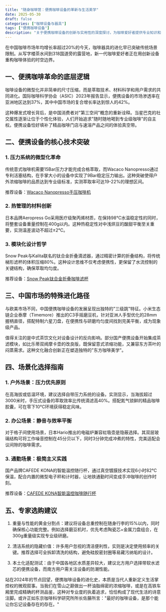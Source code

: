 ```yaml
---
title: "随身咖啡馆：便携咖啡设备的革新与生活美学"
date: 2025-05-30
draft: false
categories: ["咖啡设备与器具"]
tags: ["便携咖啡设备"]
description: "关于便携咖啡设备的创新与实用性的深度探讨，为咖啡爱好者提供专业知识和实用指南。"
---
```


在中国咖啡市场年均增长率超过20%的今天，咖啡器具的进化早已突破传统场景限制。从写字楼茶水间到318国道旁的露营地，新一代咖啡爱好者正在用创新设备重构咖啡体验的时空边界。

## 一、便携咖啡革命的底层逻辑
咖啡设备的微型化并非简单的尺寸压缩，而是萃取技术、材料科学和用户需求的共同进化。国际咖啡科学协会（ASIC）2023年报告显示，便携设备的市场渗透率在亚洲地区达到37%，其中中国市场的复合增长率达到惊人的42%。

这种爆发式增长背后，是中国消费者对"第三空间"概念的重新诠释。当星巴克的社交属性逐渐让位于个性化体验，人们开始追求"随时随地喝到专业级咖啡"的自主权。便携设备恰好填补了精品咖啡门店与速溶产品之间的体验真空带。

## 二、便携设备的核心技术突破
### 1. 压力系统的微型化革命
传统意式咖啡机需要15Bar压力才能完成合格萃取，而Wacaco Nanopresso通过专利活塞结构，在手掌大小的设备中实现了9Bar稳定压力输出。这种突破使得户外浓缩咖啡的品质达到专业级标准，实测萃取率可达19-22%的理想区间。

推荐设备：[Wacaco Nanopresso手压咖啡机](https://www.amazon.com/s?k=Wacaco%20Nanopresso%E6%89%8B%E5%8E%8B%E5%92%96%E5%95%A1%E6%9C%BA&tag=coffeeprism-20)

### 2. 热管理的材料创新
日本品牌Aeropress Go采用医疗级聚丙烯材质，在保持98℃水温稳定性的同时，将整套设备重量控制在400g以内。这种热稳定性对中浅烘豆的酸甜平衡至关重要，实测温差波动不超过±2℃。

### 3. 模块化设计哲学
Snow Peak与Kalita联名的钛合金折叠滴滤器，通过精密计算的折叠结构，将传统梯形滤杯的体积压缩80%。这种设计思维不仅考虑便携性，更保留了水流控制的关键结构，确保萃取均匀度。

推荐设备：[Snow Peak钛合金折叠咖啡滤杯](https://www.amazon.com/s?k=Snow%20Peak%E9%92%9B%E5%90%88%E9%87%91%E6%8A%98%E5%8F%A0%E5%92%96%E5%95%A1%E6%BB%A4%E6%9D%AF&tag=coffeeprism-20)

## 三、中国市场的特殊进化路径
与欧美市场不同，中国便携咖啡设备的发展呈现出独特的"三级跳"特征。小米生态链企业泰摩（Timemore）推出的C3手摇磨豆机，针对亚洲人手型优化的28mm握柄直径，搭配特制六星刀盘，在便携性与研磨均匀度间找到完美平衡，成为现象级产品。

值得关注的是中式茶饮文化对设备设计的反向影响。部分国产便携设备开始集成茶滤模块，如比乐蒂双阀摩卡壶的改良版，既保留意式浓缩功能，又兼容东方茶叶的闷蒸需求。这种文化融合创新正在塑造独特的"东方咖啡美学"。

## 四、场景化选择指南
### 1. 户外场景：压力优先原则
在高海拔或低温环境，建议选择自带压力系统的设备。实测显示，当海拔超过3000米时，手压式设备的萃取效率比传统滴滤高40%。搭配氮气锁鲜的精品咖啡胶囊，可在零下10℃环境获得稳定风味。

### 2. 办公场景：静音与效率平衡
对于格子间使用场景，日本Hario推出的电磁炉兼容虹吸壶是隐蔽选择。其双层玻璃结构可将工作噪音控制在45分贝以下，同时3分钟完成冲煮的特性，完美适配会议间隙的咖啡需求。

### 3. 通勤场景：极简主义实践
国产品牌CAFEDE KONA的智能温控随行杯，通过真空镀膜技术实现6小时82℃保温，配合内置的微型电子秤和计时器，让地铁通勤时间变成手冲咖啡的创作时刻。

推荐设备：[CAFEDE KONA智能温控咖啡随行杯](https://www.amazon.com/s?k=CAFEDE%20KONA%E6%99%BA%E8%83%BD%E6%B8%A9%E6%8E%A7%E5%92%96%E5%95%A1%E9%9A%8F%E8%A1%8C%E6%9D%AF&tag=coffeeprism-20)

## 五、专家选购建议
1. 重量与性能的黄金分割点：建议将设备总重控制在随身行李的15%以内，同时确保核心功能完整。例如选择磨豆机时，优先考虑陶瓷芯+金属刀盘组合，在300g重量级实现专业级研磨。

2. 清洁系统的隐藏价值：许多用户忽视的清洁便利性，实则是决定使用频率的关键。推荐选择可全拆卸清洗的结构，避免硅胶密封圈等易藏污纳垢的设计。

3. 本土化适配测试：由于中国各地区水质差异较大，建议北方用户选择带软水滤芯的便携设备，而南方用户需关注设备的防潮性能。

站在2024年的节点回望，便携咖啡设备的进化史，本质是当代人重新定义生活掌控权的微观叙事。当我们在雪山之巅做出一杯油脂绵密的浓缩咖啡，或是在高铁车厢里完成精确的杯测品鉴，这种对专业度的执着追求，恰恰构成了现代生活的诗意注脚。或许正如东京咖啡科学研究所所长佐藤所言："最好的咖啡设备，是那个能让你忘记设备存在的存在。"